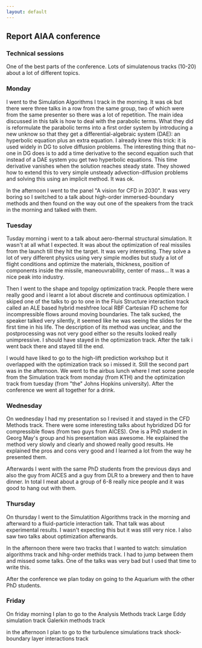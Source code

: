 ```yaml
---
layout: default
---
```


## Report AIAA conference

### Technical sessions

One of the best parts of the conference. Lots of simulatenous tracks (10-20)
about a lot of different topics.

### Monday

I went to the Simulation Algorithms I track in the morning. It was ok but there
were three talks in a row from the same group, two of which were from the same
presenter so there was a lot of repetition. The main idea discussed in this talk
is how to deal with the parabolic terms. What they did is reformulate the
parabolic terms into a first order system by introducing a new unknow so that
they get a differential-algebraic system (DAE): an hyperbolic equation plus an
extra equation. I already knew this trick: it is used widely in DG to solve
diffusion problems. The interesting thing that no-one in DG does is to add a
time derivative to the second equation such that instead of a DAE system you get
two hyperbolic equations. This time derivative vanishes when the solution
reaches steady state. They showed how to extend this to very simple unsteady
advection-diffusion problems and solving this using an implicit method. It was
ok.

In the afternoon I went to the panel "A vision for CFD in 2030". It was very
boring so I switched to a talk about high-order immersed-boundary methods and
then found on the way out one of the speakers from the track in the morning and
talked with them.

### Tuesday

Tusday morning i went to a talk about aero-thermal structural simulation. It
wasn't at all what I expected. It was about the optimization of real missiles
from the launch till they hit the target. It was very interesting. They solve a
lot of very different physics using very simple modles but study a lot of flight
conditions and optimize the materials, thickness, position of components inside
the missile, maneouvrability, center of mass... It was a nice peak into
industry.

Then I went to the shape and topolgy optimization track. People there were
really good and i learnt a lot about discrete and continuous optimization. I
skiped one of the talks to go to one in the Fluis Structure interaction track
called an ALE based hybrid meshfree local RBF Cartesian FD scheme for
incompressible flows around moving boundaries. The talk sucked, the speaker
talked very silently, it seemed like he was seeing the slides for the first time
in his life. The description of its method was unclear, and the postprocessing
was not very good either so the results looked really unimpressive. I should
have stayed in the optimization track. After the talk i went back there and
stayed till the end.

I would have liked to go to the high-lift prediction workshop but it overlapped
with the optimization track so i missed it. Still the second part was in the
afternoon. We went to the airbus lunch where I met some people from the
Simulation track from monday (from KTH) and the optimization track from tuesday
(from "the" Johns Hopkins university). After the conference we went all together
for a drink.

### Wednesday

On wednesday I had my presentation so I revised it and stayed in the CFD Methods
track. There were some interesting talks about hybridized DG for compressible
flows (from two guys from AICES). One is a PhD student in Georg May's group and
his presentation was awesome. He explained the method very slowly and clearly
and showed really good results. He explained the pros and cons very good and I
learned a lot from the way he presented them.

Afterwards I went with the same PhD students from the previous days and also the
guy from AICES and a guy from DLR to a brewery and then to have dinner. In total
I meat about a group of 6-8 really nice people and it was good to hang out with
them.

### Thursday

On thursday I went to the Simulatition Algorithms track in the morning and
afterward to a fluid-particle interaction talk. That talk was about experimental
results. I wasn't expecting this but it was still very nice. I also saw two
talks about optimization afterwards.

In the afternoon there were two tracks that I wanted to watch: simulation
algorithms track and hihg-order methids track. I had to jump between them and
missed some talks. One of the talks was very bad but I used that time to write
this.

After the conference we plan today on going to the Aquarium with the other PhD
students.

### Friday

On friday morning I plan to go to the 
Analysis Methods track
Large Eddy simulation track
Galerkin methods track

in the afternoon I plan to go to the
turbulence simulations track
shock-boundary layer interactions track
